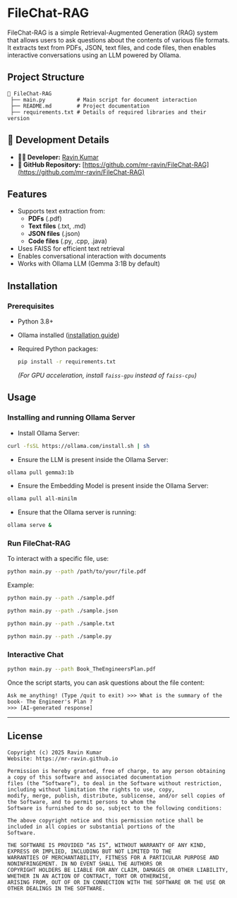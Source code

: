 # FileChat-RAG

FileChat-RAG is a simple Retrieval-Augmented Generation (RAG) system that allows users to ask questions about the contents of various file formats. It extracts text from PDFs, JSON, text files, and code files, then enables interactive conversations using an LLM powered by Ollama.

## Project Structure
```
📂 FileChat-RAG
 ├── main.py          # Main script for document interaction
 ├── README.md        # Project documentation
 ├── requirements.txt # Details of required libraries and their version
```

## 🔧 Development Details
- **👨‍💻 Developer:** [Ravin Kumar](https://mr-ravin.github.io)
- **📂 GitHub Repository:** [https://github.com/mr-ravin/FileChat-RAG](https://github.com/mr-ravin/FileChat-RAG)

## Features
- Supports text extraction from:
  - **PDFs** (.pdf)
  - **Text files** (.txt, .md)
  - **JSON files** (.json)
  - **Code files** (.py, .cpp, .java)
- Uses FAISS for efficient text retrieval
- Enables conversational interaction with documents
- Works with Ollama LLM (Gemma 3:1B by default)

## Installation
### Prerequisites
- Python 3.8+
- Ollama installed ([installation guide](https://ollama.com/))
- Required Python packages:
  
  ```sh
  pip install -r requirements.txt
  ```
  
  *(For GPU acceleration, install `faiss-gpu` instead of `faiss-cpu`)*

## Usage
### Installing and running Ollama Server
- Install Ollama Server:
```sh
curl -fsSL https://ollama.com/install.sh | sh
```
- Ensure the LLM is present inside the Ollama Server:
```sh
ollama pull gemma3:1b
```
- Ensure the Embedding Model is present inside the Ollama Server:
```sh
ollama pull all-minilm
```
- Ensure that the Ollama server is running:

```sh
ollama serve &
```

### Run FileChat-RAG
To interact with a specific file, use:

```sh
python main.py --path /path/to/your/file.pdf
```

Example:

```sh
python main.py --path ./sample.pdf
```
```sh
python main.py --path ./sample.json
```
```sh
python main.py --path ./sample.txt
```
```sh
python main.py --path ./sample.py
```

### Interactive Chat
```sh
python main.py --path Book_TheEngineersPlan.pdf
```
Once the script starts, you can ask questions about the file content:

```
Ask me anything! (Type /quit to exit) >>> What is the summary of the book- The Engineer's Plan ?
>>> [AI-generated response]
```
----

## License
```
Copyright (c) 2025 Ravin Kumar
Website: https://mr-ravin.github.io

Permission is hereby granted, free of charge, to any person obtaining a copy of this software and associated documentation 
files (the “Software”), to deal in the Software without restriction, including without limitation the rights to use, copy, 
modify, merge, publish, distribute, sublicense, and/or sell copies of the Software, and to permit persons to whom the 
Software is furnished to do so, subject to the following conditions:

The above copyright notice and this permission notice shall be included in all copies or substantial portions of the 
Software.

THE SOFTWARE IS PROVIDED “AS IS”, WITHOUT WARRANTY OF ANY KIND, EXPRESS OR IMPLIED, INCLUDING BUT NOT LIMITED TO THE 
WARRANTIES OF MERCHANTABILITY, FITNESS FOR A PARTICULAR PURPOSE AND NONINFRINGEMENT. IN NO EVENT SHALL THE AUTHORS OR 
COPYRIGHT HOLDERS BE LIABLE FOR ANY CLAIM, DAMAGES OR OTHER LIABILITY, WHETHER IN AN ACTION OF CONTRACT, TORT OR OTHERWISE, 
ARISING FROM, OUT OF OR IN CONNECTION WITH THE SOFTWARE OR THE USE OR OTHER DEALINGS IN THE SOFTWARE.
```